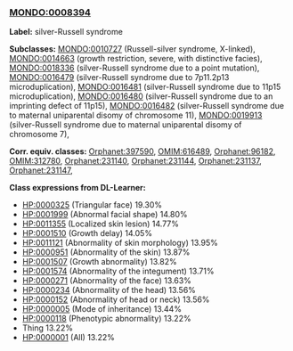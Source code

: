 
### [MONDO:0008394](http://purl.obolibrary.org/obo/MONDO_0008394)
**Label:** silver-Russell syndrome

**Subclasses:** [MONDO:0010727](http://purl.obolibrary.org/obo/MONDO_0010727) (Russell-silver syndrome, X-linked), [MONDO:0014663](http://purl.obolibrary.org/obo/MONDO_0014663) (growth restriction, severe, with distinctive facies), [MONDO:0018336](http://purl.obolibrary.org/obo/MONDO_0018336) (silver-Russell syndrome due to a point mutation), [MONDO:0016479](http://purl.obolibrary.org/obo/MONDO_0016479) (silver-Russell syndrome due to 7p11.2p13 microduplication), [MONDO:0016481](http://purl.obolibrary.org/obo/MONDO_0016481) (silver-Russell syndrome due to 11p15 microduplication), [MONDO:0016480](http://purl.obolibrary.org/obo/MONDO_0016480) (silver-Russell syndrome due to an imprinting defect of 11p15), [MONDO:0016482](http://purl.obolibrary.org/obo/MONDO_0016482) (silver-Russell syndrome due to maternal uniparental disomy of chromosome 11), [MONDO:0019913](http://purl.obolibrary.org/obo/MONDO_0019913) (silver-Russell syndrome due to maternal uniparental disomy of chromosome 7), 

**Corr. equiv. classes:** [Orphanet:397590](http://www.orpha.net/ORDO/Orphanet_397590), [OMIM:616489](http://purl.obolibrary.org/obo/OMIM_616489), [Orphanet:96182](http://www.orpha.net/ORDO/Orphanet_96182), [OMIM:312780](http://purl.obolibrary.org/obo/OMIM_312780), [Orphanet:231140](http://www.orpha.net/ORDO/Orphanet_231140), [Orphanet:231144](http://www.orpha.net/ORDO/Orphanet_231144), [Orphanet:231137](http://www.orpha.net/ORDO/Orphanet_231137), [Orphanet:231147](http://www.orpha.net/ORDO/Orphanet_231147), 

**Class expressions from DL-Learner:**

- [HP:0000325](http://purl.obolibrary.org/obo/HP_0000325) (Triangular face) 19.30%
- [HP:0001999](http://purl.obolibrary.org/obo/HP_0001999) (Abnormal facial shape) 14.80%
- [HP:0011355](http://purl.obolibrary.org/obo/HP_0011355) (Localized skin lesion) 14.77%
- [HP:0001510](http://purl.obolibrary.org/obo/HP_0001510) (Growth delay) 14.05%
- [HP:0011121](http://purl.obolibrary.org/obo/HP_0011121) (Abnormality of skin morphology) 13.95%
- [HP:0000951](http://purl.obolibrary.org/obo/HP_0000951) (Abnormality of the skin) 13.87%
- [HP:0001507](http://purl.obolibrary.org/obo/HP_0001507) (Growth abnormality) 13.82%
- [HP:0001574](http://purl.obolibrary.org/obo/HP_0001574) (Abnormality of the integument) 13.71%
- [HP:0000271](http://purl.obolibrary.org/obo/HP_0000271) (Abnormality of the face) 13.63%
- [HP:0000234](http://purl.obolibrary.org/obo/HP_0000234) (Abnormality of the head) 13.56%
- [HP:0000152](http://purl.obolibrary.org/obo/HP_0000152) (Abnormality of head or neck) 13.56%
- [HP:0000005](http://purl.obolibrary.org/obo/HP_0000005) (Mode of inheritance) 13.44%
- [HP:0000118](http://purl.obolibrary.org/obo/HP_0000118) (Phenotypic abnormality) 13.22%
- Thing 13.22%
- [HP:0000001](http://purl.obolibrary.org/obo/HP_0000001) (All) 13.22%


